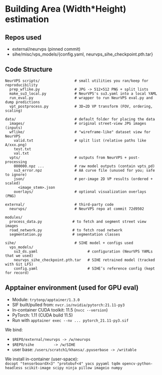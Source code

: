 # Building Area (Width*Height) estimation

## Repos used
- external/neurvps (pinned commit)
- sihe/misc/vps_models/{config.yaml, neurvps_sihe_checkpoint.pth.tar}

## Code Structure
```
NeurVPS scripts/                # small utilities you ran/keep for reproducibility
  prep_wflike.py                # JPG -> 512×512 PNG + split lists
  make_su3_local.py             # NeurVPS's su3.yaml into a local YAML
  run_eval.py                   # wrapper to run NeurVPS eval.py and dump predictions
  vpt_postprocess.py            # 3D→2D VP transform (FOV, ordering, scaling)

data/                           # default folder for placing the data
  images/                       # original street-view JPG images (inputs)
  wflike/                       # "wireframe-like" dataset view for NeurVPS
    valid.txt                   # split list (relative paths like A/xxx.png)
    test.txt
    val.txt
  vpts/                         # outputs from NeurVPS + post-processing
    000000.npz ...              # raw model outputs (contain vpts_pd)
    su3_error.npz               # AA curve file (unused for you; safe to ignore)
    json/                       # per-image 2D VP results (ordered + scaled)
      <image_stem>.json
    overlays/                   # optional visualization overlays (PNG)

external/                       # third-party code
  neurvps/                      # NeurVPS repo at commit 72d9502

modules/
  process_data.py              # to fetch and segment street view images
  road_network.py              # to fetch road network
  segmentation.py              # segmentation classes
  
sihe/                           # SIHE model + configs used
  vps_models/
    su3_ds.yaml                       # configuration (NeurVPS YAMLs that we used)
    neurvps_sihe_checkpoint.pth.tar   # SIHE retrained model (tracked with Git LFS)
    config.yaml                       # SIHE’s reference config (kept for record)
```


##  Apptainer environment (used for GPU eval)

- Module: `trytonp/apptainer/1.3.0`
- SIF built/pulled from: `nvcr.io/nvidia/pytorch:21.11-py3`
- In-container CUDA toolkit: 11.5 (`nvcc --version`)
- PyTorch: 1.11 (CUDA build 11.5)
- Run with `apptainer exec --nv ... pytorch_21.11-py3.sif`

We bind:  
- `$REPO/external/neurvps -> /w/neurvps`  
- `$REPO/sihe         -> /w/SIHE`  
- user base: `/users/scratch1/khansa/.pyuserbase -> /writable`

We install in-container (user-space):  
`docopt "tensorboardX<3" "protobuf<4" yacs pyyaml tqdm opencv-python-headless scikit-image scipy ninja pillow imageio numpy`
